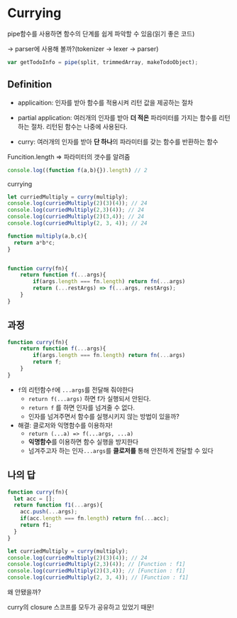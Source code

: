 # Currying

pipe함수를 사용하면 함수의 단계를 쉽게 파악할 수 있음(읽기 좋은 코드)

 -> parser에 사용해 볼까?(tokenizer -> lexer -> parser)

```javascript
var getTodoInfo = pipe(split, trimmedArray, makeTodoObject);
```



## Definition



* applicaition: 인자를 받아 함수를 적용시켜 리턴 값을 제공하는 절차


* partial application: 여러개의 인자를 받아 **더 적은** 파라미터를 가지는 함수를 리턴하는 절차. 리턴된 함수는 나중에 사용된다. 
* curry: 여러개의 인자를 받아 **단 하나**의 파라미터를 갖는 함수를 반환하는 함수



Funcition.length => 파라미터의 갯수를 알려줌

```javascript
console.log((function f(a,b){}).length) // 2
```



currying

```javascript
let curriedMultiply = curry(multiply);
console.log(curriedMultiply(2)(3)(4)); // 24
console.log(curriedMultiply(2,3)(4)); // 24
console.log(curriedMultiply(2)(3,4)); // 24
console.log(curriedMultiply(2, 3, 4)); // 24

function multiply(a,b,c){
  return a*b*c;
}


function curry(fn){
    return function f(...args){
        if(args.length === fn.length) return fn(...args)
        return (...restArgs) => f(...args, restArgs);
    }
}
```



## 과정

```javascript
function curry(fn){
    return function f(...args){
        if(args.length === fn.length) return fn(...args)
        return f;
    }
}
```

* `f`의 리턴함수`f`에 `...args`를 전달해 줘야한다
  * `return f(...args)` 하면 f가 실행되서 안된다.
  * `return f` 를 하면 인자를 넘겨줄 수 없다.
  * 인자를 넘겨주면서 함수를 실행시키지 않는 방법이 있을까?
* 해결: 클로저와 익명함수를 이용하자!
  * `return (...a) => f(...args, ...a)` 
  * **익명함수**를 이용하면 함수 실행을 방지한다
  * 넘겨주고자 하는 인자`...args`를 **클로저를** 통해 안전하게 전달할 수 있다

## 나의 답

```javascript
function curry(fn){
  let acc = [];
  return function f1(...args){
    acc.push(...args);
    if(acc.length === fn.length) return fn(...acc);
    return f1;
  }
}

let curriedMultiply = curry(multiply);
console.log(curriedMultiply(2)(3)(4)); // 24
console.log(curriedMultiply(2,3)(4)); // [Function : f1]
console.log(curriedMultiply(2)(3,4)); // [Function : f1]
console.log(curriedMultiply(2, 3, 4)); // [Function : f1]
```

왜 안됐을까? 

curry의 closure 스코프를 모두가 공유하고 있었기 때문!